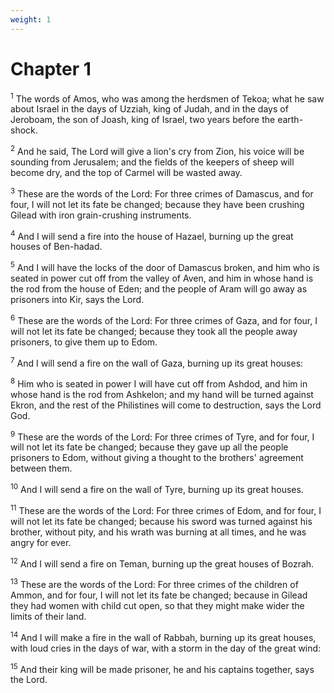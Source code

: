 ```yaml
---
weight: 1
---
```


# Chapter 1

<sup>1</sup> The words of Amos, who was among the herdsmen of Tekoa; what he saw about Israel in the days of Uzziah, king of Judah, and in the days of Jeroboam, the son of Joash, king of Israel, two years before the earth-shock. 

<sup>2</sup> And he said, The Lord will give a lion's cry from Zion, his voice will be sounding from Jerusalem; and the fields of the keepers of sheep will become dry, and the top of Carmel will be wasted away. 

<sup>3</sup> These are the words of the Lord: For three crimes of Damascus, and for four, I will not let its fate be changed; because they have been crushing Gilead with iron grain-crushing instruments. 

<sup>4</sup> And I will send a fire into the house of Hazael, burning up the great houses of Ben-hadad. 

<sup>5</sup> And I will have the locks of the door of Damascus broken, and him who is seated in power cut off from the valley of Aven, and him in whose hand is the rod from the house of Eden; and the people of Aram will go away as prisoners into Kir, says the Lord. 

<sup>6</sup> These are the words of the Lord: For three crimes of Gaza, and for four, I will not let its fate be changed; because they took all the people away prisoners, to give them up to Edom. 

<sup>7</sup> And I will send a fire on the wall of Gaza, burning up its great houses: 

<sup>8</sup> Him who is seated in power I will have cut off from Ashdod, and him in whose hand is the rod from Ashkelon; and my hand will be turned against Ekron, and the rest of the Philistines will come to destruction, says the Lord God. 

<sup>9</sup> These are the words of the Lord: For three crimes of Tyre, and for four, I will not let its fate be changed; because they gave up all the people prisoners to Edom, without giving a thought to the brothers' agreement between them. 

<sup>10</sup> And I will send a fire on the wall of Tyre, burning up its great houses. 

<sup>11</sup> These are the words of the Lord: For three crimes of Edom, and for four, I will not let its fate be changed; because his sword was turned against his brother, without pity, and his wrath was burning at all times, and he was angry for ever. 

<sup>12</sup> And I will send a fire on Teman, burning up the great houses of Bozrah. 

<sup>13</sup> These are the words of the Lord: For three crimes of the children of Ammon, and for four, I will not let its fate be changed; because in Gilead they had women with child cut open, so that they might make wider the limits of their land. 

<sup>14</sup> And I will make a fire in the wall of Rabbah, burning up its great houses, with loud cries in the days of war, with a storm in the day of the great wind: 

<sup>15</sup> And their king will be made prisoner, he and his captains together, says the Lord. 



